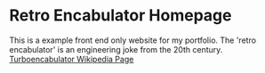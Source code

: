 # Retro Encabulator Homepage

This is a example front end only website for my portfolio. The 'retro encabulator' is an engineering joke from the 20th century. [Turboencabulator Wikipedia Page](https://en.wikipedia.org/wiki/Turboencabulator)
